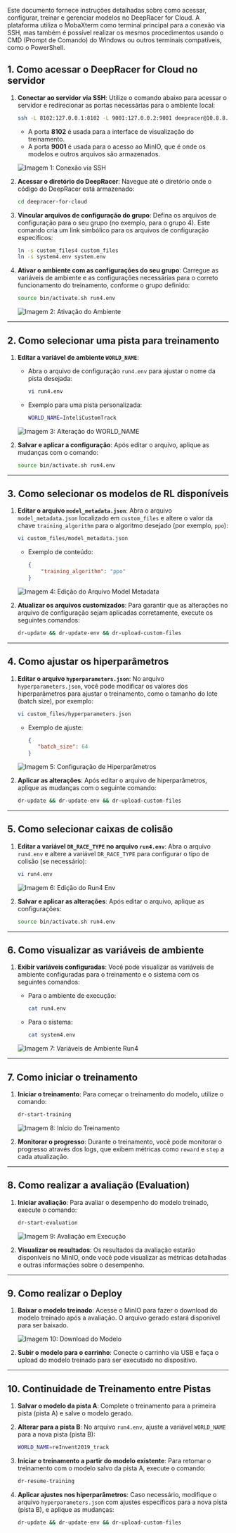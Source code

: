 Este documento fornece instruções detalhadas sobre como acessar, configurar, treinar e gerenciar modelos no DeepRacer for Cloud. A plataforma utiliza o MobaXterm como terminal principal para a conexão via SSH, mas também é possível realizar os mesmos procedimentos usando o CMD (Prompt de Comando) do Windows ou outros terminais compatíveis, como o PowerShell.

## 1. Como acessar o DeepRacer for Cloud no servidor

1. **Conectar ao servidor via SSH**:
   Utilize o comando abaixo para acessar o servidor e redirecionar as portas necessárias para o ambiente local:
   ```bash
   ssh -L 8102:127.0.0.1:8102 -L 9001:127.0.0.2:9001 deepracer@10.8.8.10
   ```

   - A porta **8102** é usada para a interface de visualização do treinamento.
   - A porta **9001** é usada para o acesso ao MinIO, que é onde os modelos e outros arquivos são armazenados.

   ![Imagem 1: Conexão via SSH](./imgs/ssh.png)

2. **Acessar o diretório do DeepRacer**:
   Navegue até o diretório onde o código do DeepRacer está armazenado:
   ```bash
   cd deepracer-for-cloud
   ```

3. **Vincular arquivos de configuração do grupo**:
   Defina os arquivos de configuração para o seu grupo (no exemplo, para o grupo 4). Este comando cria um link simbólico para os arquivos de configuração específicos:
   ```bash
   ln -s custom_files4 custom_files
   ln -s system4.env system.env
   ```

4. **Ativar o ambiente com as configurações do seu grupo**:
   Carregue as variáveis de ambiente e as configurações necessárias para o correto funcionamento do treinamento, conforme o grupo definido:
   ```bash
   source bin/activate.sh run4.env
   ```

   ![Imagem 2: Ativação do Ambiente](./imgs/activate.png)

---

## **2. Como selecionar uma pista para treinamento**

1. **Editar a variável de ambiente `WORLD_NAME`**:
   - Abra o arquivo de configuração `run4.env` para ajustar o nome da pista desejada:
     ```bash
     vi run4.env
     ```
   - Exemplo para uma pista personalizada:
     ```bash
     WORLD_NAME=InteliCustomTrack
     ```

   ![Imagem 3: Alteração do WORLD_NAME](./imgs/world_name_antigo.png)

2. **Salvar e aplicar a configuração**:
   Após editar o arquivo, aplique as mudanças com o comando:
   ```bash
   source bin/activate.sh run4.env
   ```

---

## **3. Como selecionar os modelos de RL disponíveis**

1. **Editar o arquivo `model_metadata.json`**:
   Abra o arquivo `model_metadata.json` localizado em `custom_files` e altere o valor da chave `training_algorithm` para o algoritmo desejado (por exemplo, `ppo`):
   ```bash
   vi custom_files/model_metadata.json
   ```
   - Exemplo de conteúdo:
     ```json
     {
         "training_algorithm": "ppo"
     }
     ```

   ![Imagem 4: Edição do Arquivo Model Metadata](./imgs/model_metadata.png)

2. **Atualizar os arquivos customizados**:
   Para garantir que as alterações no arquivo de configuração sejam aplicadas corretamente, execute os seguintes comandos:
   ```bash
   dr-update && dr-update-env && dr-upload-custom-files
   ```

---

## **4. Como ajustar os hiperparâmetros**

1. **Editar o arquivo `hyperparameters.json`**:
   No arquivo `hyperparameters.json`, você pode modificar os valores dos hiperparâmetros para ajustar o treinamento, como o tamanho do lote (batch size), por exemplo:
   ```bash
   vi custom_files/hyperparameters.json
   ```
   - Exemplo de ajuste:
     ```json
     {
        "batch_size": 64
     }
     ```

   ![Imagem 5: Configuração de Hiperparâmetros](./imgs/hyperparameters.png)

2. **Aplicar as alterações**:
   Após editar o arquivo de hiperparâmetros, aplique as mudanças com o seguinte comando:
   ```bash
   dr-update && dr-update-env && dr-upload-custom-files
   ```

---

## **5. Como selecionar caixas de colisão**

1. **Editar a variável `DR_RACE_TYPE` no arquivo `run4.env`**:
   Abra o arquivo `run4.env` e altere a variável `DR_RACE_TYPE` para configurar o tipo de colisão (se necessário):
   ```bash
   vi run4.env
   ```

   ![Imagem 6: Edição do Run4 Env](./imgs/run4.env.png)

2. **Salvar e aplicar as alterações**:
   Após editar o arquivo, aplique as configurações:
   ```bash
   source bin/activate.sh run4.env
   ```

---

## **6. Como visualizar as variáveis de ambiente**

1. **Exibir variáveis configuradas**:
   Você pode visualizar as variáveis de ambiente configuradas para o treinamento e o sistema com os seguintes comandos:
   - Para o ambiente de execução:
     ```bash
     cat run4.env
     ```
   - Para o sistema:
     ```bash
     cat system4.env
     ```

   ![Imagem 7: Variáveis de Ambiente Run4](./imgs/cat.run4.env.png)

---

## **7. Como iniciar o treinamento**

1. **Iniciar o treinamento**:
   Para começar o treinamento do modelo, utilize o comando:
   ```bash
   dr-start-training
   ```

   ![Imagem 8: Início do Treinamento](./imgs/start_training.png)

2. **Monitorar o progresso**:
   Durante o treinamento, você pode monitorar o progresso através dos logs, que exibem métricas como `reward` e `step` a cada atualização.

---

## **8. Como realizar a avaliação (Evaluation)**

1. **Iniciar avaliação**:
   Para avaliar o desempenho do modelo treinado, execute o comando:
   ```bash
   dr-start-evaluation
   ```

   ![Imagem 9: Avaliação em Execução](./imgs/start_evaluation.png)

2. **Visualizar os resultados**:
   Os resultados da avaliação estarão disponíveis no MinIO, onde você pode visualizar as métricas detalhadas e outras informações sobre o desempenho.

---

## **9. Como realizar o Deploy**

1. **Baixar o modelo treinado**:
   Acesse o MinIO para fazer o download do modelo treinado após a avaliação. O arquivo gerado estará disponível para ser baixado.

   ![Imagem 10: Download do Modelo](./imgs/model_download.png)

2. **Subir o modelo para o carrinho**:
   Conecte o carrinho via USB e faça o upload do modelo treinado para ser executado no dispositivo.

---

## **10. Continuidade de Treinamento entre Pistas**

1. **Salvar o modelo da pista A**:
   Complete o treinamento para a primeira pista (pista A) e salve o modelo gerado.

2. **Alterar para a pista B**:
   No arquivo `run4.env`, ajuste a variável `WORLD_NAME` para a nova pista (pista B):
   ```bash
   WORLD_NAME=reInvent2019_track
   ```

3. **Iniciar o treinamento a partir do modelo existente**:
   Para retomar o treinamento com o modelo salvo da pista A, execute o comando:
   ```bash
   dr-resume-training
   ```

4. **Aplicar ajustes nos hiperparâmetros**:
   Caso necessário, modifique o arquivo `hyperparameters.json` com ajustes específicos para a nova pista (pista B), e aplique as mudanças:
   ```bash
   dr-update && dr-update-env && dr-upload-custom-files
   ```